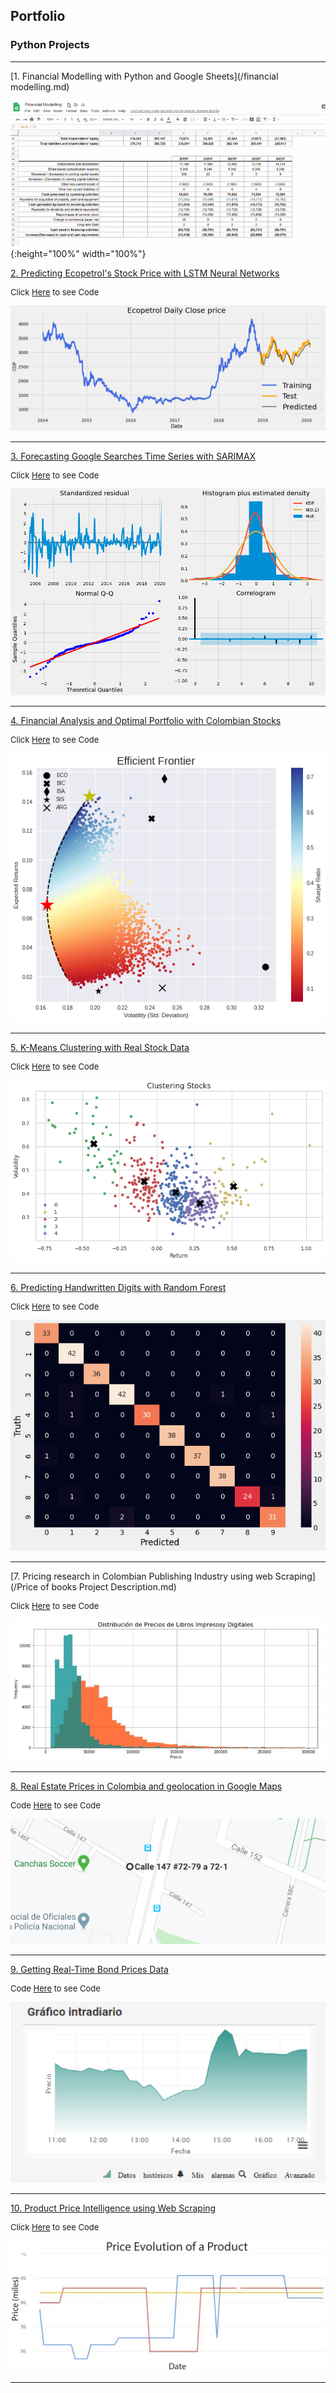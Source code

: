 ## Portfolio

### Python Projects

---
[1. Financial Modelling with Python and Google Sheets](/financial modelling.md)

![](/images/gif3.gif){:height="100%" width="100%"}  

[2. Predicting Ecopetrol's Stock Price with LSTM Neural Networks](/LSTM.md)

<p style="font-size:13px">Click <a href="https://github.com/andjimbon/LSTM-Stock-Prediction/blob/master/Stock_Prediction_LSTM_(RNN).ipynb">Here</a> to see Code</p>

<img src="images/portada_lstm2.png?raw=true"/>

---
[3. Forecasting Google Searches Time Series with SARIMAX](/Time-series.md)

<p style="font-size:13px">Click <a href="https://github.com/andjimbon/Time-Series-Analysis-and-Forecasting/blob/master/Google_Trends_Time_Series_Analysis_SARIMAX.ipynb">Here</a> to see Code</p>

<img src="images/portada.png?raw=true"/>

---
[4. Financial Analysis and Optimal Portfolio with Colombian Stocks](/Optimal_portfolio.md)

<p style="font-size:13px">Click <a href="https://github.com/andjimbon/Efficient-Frontier-for-Colombian-Stocks/blob/master/Optimal_Portfolio_with_Colombian_Stocks.ipynb">Here</a> to see Code</p>

<img src="images/efficient_front.png?raw=true"/>

---
[5. K-Means Clustering with Real Stock Data](/Kmeans_clustering.md)

<p style="font-size:13px">Click <a href="https://github.com/andjimbon/Kmeans-Clustering-with-Real-Stock-Data/blob/master/K_Means_Clustering_with_Real_Stock_Data.ipynb">Here</a> to see Code</p>

<img src="images/kmeans.png?raw=true"/>

---
[6. Predicting Handwritten Digits with Random Forest](/Random_Forest.md)

<p style="font-size:13px">Click <a href="https://github.com/andjimbon/Predicting-Handwritten_Digits-with-Random-Forest/blob/master/Predicting_Digits_with_Random_Forest.ipynb">Here</a> to see Code</p>

<img src="images/c_matrix.png?raw=true"/>

---
[7. Pricing research in Colombian Publishing Industry using web Scraping](/Price of books Project Description.md)

<p style="font-size:13px">Click <a href="https://github.com/andjimbon/Scraping-Project-Price-of-Books/blob/master/Scraping%20Project%20-%20LibreriadelaU.ipynb">Here</a> to see Code</p>

<img src="images/Distribution.JPG?raw=true"/>

---
[8. Real Estate Prices in Colombia and geolocation in Google Maps](/Properties_MELI_Project_Description.md)
<p style="font-size:13px">Code <a href="https://github.com/andjimbon/Mercadolibre-Property-Scrapy-Project/blob/master/Meli%20Property/property_meli.py">Here</a> to see Code</p>

<img src="images/Directions.PNG?raw=true"/>

---
[9. Getting Real-Time Bond Prices Data](/IOL_Project_Description.md)
<p style="font-size:13px">Code <a href="https://github.com/andjimbon/Invertiroline-prices-real-time/blob/master/Chart%20bond%20prices%20-%20Invertironline.ipynb">Here</a> to see Code</p>

<img src="images/Chart.png?raw=true"/>

---
[10. Product Price Intelligence using Web Scraping](/Price_variations_Project_Description.md)
<p style="font-size:13px">Click <a href="https://github.com/andjimbon/Mercadolibre-Tucarro-Project/blob/master/script-publication-series.ipynb">Here</a> to see Code</p>

<img src="images/Price.png?raw=true"/>

---







